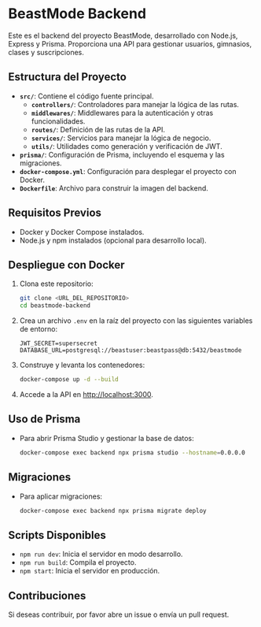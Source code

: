 # BeastMode Backend

Este es el backend del proyecto BeastMode, desarrollado con Node.js, Express y Prisma. Proporciona una API para gestionar usuarios, gimnasios, clases y suscripciones.

## Estructura del Proyecto

- **`src/`**: Contiene el código fuente principal.
  - **`controllers/`**: Controladores para manejar la lógica de las rutas.
  - **`middlewares/`**: Middlewares para la autenticación y otras funcionalidades.
  - **`routes/`**: Definición de las rutas de la API.
  - **`services/`**: Servicios para manejar la lógica de negocio.
  - **`utils/`**: Utilidades como generación y verificación de JWT.
- **`prisma/`**: Configuración de Prisma, incluyendo el esquema y las migraciones.
- **`docker-compose.yml`**: Configuración para desplegar el proyecto con Docker.
- **`Dockerfile`**: Archivo para construir la imagen del backend.

## Requisitos Previos

- Docker y Docker Compose instalados.
- Node.js y npm instalados (opcional para desarrollo local).

## Despliegue con Docker

1. Clona este repositorio:

   ```bash
   git clone <URL_DEL_REPOSITORIO>
   cd beastmode-backend
   ```

2. Crea un archivo `.env` en la raíz del proyecto con las siguientes variables de entorno:

   ```env
   JWT_SECRET=supersecret
   DATABASE_URL=postgresql://beastuser:beastpass@db:5432/beastmode
   ```

3. Construye y levanta los contenedores:

   ```bash
   docker-compose up -d --build
   ```

4. Accede a la API en [http://localhost:3000](http://localhost:3000).

## Uso de Prisma

- Para abrir Prisma Studio y gestionar la base de datos:

  ```bash
  docker-compose exec backend npx prisma studio --hostname=0.0.0.0
  ```

## Migraciones

- Para aplicar migraciones:

  ```bash
  docker-compose exec backend npx prisma migrate deploy
  ```

## Scripts Disponibles

- `npm run dev`: Inicia el servidor en modo desarrollo.
- `npm run build`: Compila el proyecto.
- `npm start`: Inicia el servidor en producción.

## Contribuciones

Si deseas contribuir, por favor abre un issue o envía un pull request.